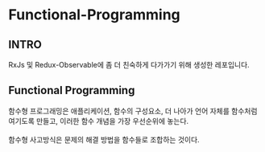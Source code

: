 # Functional-Programming
## INTRO
<p>
RxJs 및 Redux-Observable에 좀 더 친숙하게 다가가기 위해 생성한 레포입니다.
</p>

## Functional Programming
<p>
함수형 프로그래밍은 애플리케이션, 함수의 구성요소, 더 나아가 언어 자체를 함수처럼 여기도록 만들고, 이러한 함수 개념을 가장 우선순위에 놓는다.<br><br>
함수형 사고방식은 문제의 해결 방법을 함수들로 조합하는 것이다.
</p>
